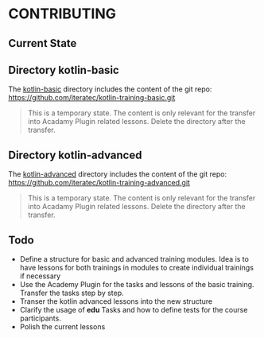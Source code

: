 # CONTRIBUTING

## Current State

## Directory kotlin-basic

The [kotlin-basic](./kotlin-basic) directory includes the content of the git repo: 
https://github.com/iteratec/kotlin-training-basic.git

> This is a temporary state. The content is only relevant for the transfer into Acadamy Plugin related lessons.
> Delete the directory after the transfer.

## Directory kotlin-advanced

The [kotlin-advanced](./kotlin-advanced) directory includes the content of the git repo:
https://github.com/iteratec/kotlin-training-advanced.git

> This is a temporary state. The content is only relevant for the transfer into Acadamy Plugin related lessons.
> Delete the directory after the transfer.

## Todo

* Define a structure for basic and advanced training modules.
  Idea is to have lessons for both trainings in modules to create individual trainings if necessary
* Use the Academy Plugin for the tasks and lessons of the basic training. Transfer the tasks step by step.
* Transer the kotlin advanced lessons into the new structure
* Clarify the usage of **edu** Tasks and how to define tests for the course participants.
* Polish the current lessons